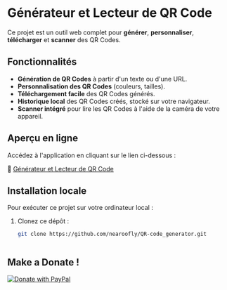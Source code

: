 
# Générateur et Lecteur de QR Code

Ce projet est un outil web complet pour **générer**, **personnaliser**, **télécharger** et **scanner** des QR Codes.

## Fonctionnalités

- **Génération de QR Codes** à partir d'un texte ou d'une URL.
- **Personnalisation des QR Codes** (couleurs, tailles).
- **Téléchargement facile** des QR Codes générés.
- **Historique local** des QR Codes créés, stocké sur votre navigateur.
- **Scanner intégré** pour lire les QR Codes à l'aide de la caméra de votre appareil.

## Aperçu en ligne

Accédez à l'application en cliquant sur le lien ci-dessous :

🔗 [Générateur et Lecteur de QR Code](https://nearoofly.github.io/QR-code_generator/)

## Installation locale

Pour exécuter ce projet sur votre ordinateur local :

1. Clonez ce dépôt :
   ```bash
   git clone https://github.com/nearoofly/QR-code_generator.git



## Make a Donate !
[![Donate with PayPal](https://www.paypalobjects.com/en_US/i/btn/btn_donateCC_LG.gif)](https://www.paypal.com/donate?hosted_button_id=ZKUT7SY5QACU2)



   
